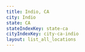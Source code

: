 ```yaml
---
title: Indio, CA
city: Indio
state: CA
stateIndexKey: state-ca
cityIndexKey: city-ca-indio
layout: list_all_locations
---
```

